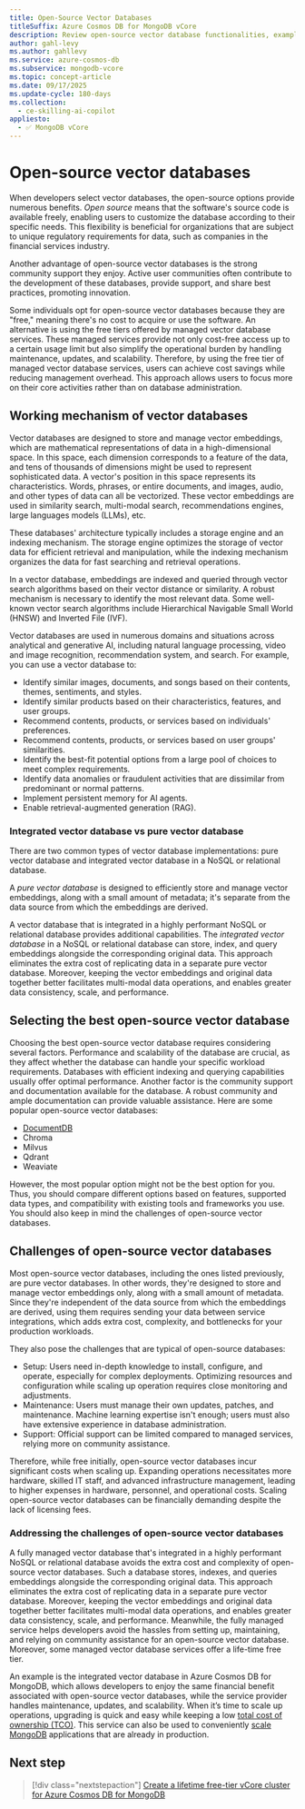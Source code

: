 ```yaml
---
title: Open-Source Vector Databases
titleSuffix: Azure Cosmos DB for MongoDB vCore
description: Review open-source vector database functionalities, examples, challenges, and solutions in relation to Azure Cosmos DB for MongoDB vCore.
author: gahl-levy
ms.author: gahllevy
ms.service: azure-cosmos-db
ms.subservice: mongodb-vcore
ms.topic: concept-article
ms.date: 09/17/2025
ms.update-cycle: 180-days
ms.collection:
  - ce-skilling-ai-copilot
appliesto:
  - ✅ MongoDB vCore
---
```


# Open-source vector databases

When developers select vector databases, the open-source options provide numerous benefits. *Open source* means that the software's source code is available freely, enabling users to customize the database according to their specific needs. This flexibility is beneficial for organizations that are subject to unique regulatory requirements for data, such as companies in the financial services industry.

Another advantage of open-source vector databases is the strong community support they enjoy. Active user communities often contribute to the development of these databases, provide support, and share best practices, promoting innovation.

Some individuals opt for open-source vector databases because they are "free," meaning there's no cost to acquire or use the software. An alternative is using the free tiers offered by managed vector database services. These managed services provide not only cost-free access up to a certain usage limit but also simplify the operational burden by handling maintenance, updates, and scalability. Therefore, by using the free tier of managed vector database services, users can achieve cost savings while reducing management overhead. This approach allows users to focus more on their core activities rather than on database administration.

## Working mechanism of vector databases

Vector databases are designed to store and manage vector embeddings, which are mathematical representations of data in a high-dimensional space. In this space, each dimension corresponds to a feature of the data, and tens of thousands of dimensions might be used to represent sophisticated data. A vector's position in this space represents its characteristics. Words, phrases, or entire documents, and images, audio, and other types of data can all be vectorized. These vector embeddings are used in similarity search, multi-modal search, recommendations engines, large languages models (LLMs), etc.

These databases' architecture typically includes a storage engine and an indexing mechanism. The storage engine optimizes the storage of vector data for efficient retrieval and manipulation, while the indexing mechanism organizes the data for fast searching and retrieval operations.

In a vector database, embeddings are indexed and queried through vector search algorithms based on their vector distance or similarity. A robust mechanism is necessary to identify the most relevant data. Some well-known vector search algorithms include Hierarchical Navigable Small World (HNSW) and Inverted File (IVF).

Vector databases are used in numerous domains and situations across analytical and generative AI, including natural language processing, video and image recognition, recommendation system, and search. For example, you can use a vector database to:

- Identify similar images, documents, and songs based on their contents, themes, sentiments, and styles.
- Identify similar products based on their characteristics, features, and user groups.
- Recommend contents, products, or services based on individuals' preferences.
- Recommend contents, products, or services based on user groups' similarities.
- Identify the best-fit potential options from a large pool of choices to meet complex requirements.
- Identify data anomalies or fraudulent activities that are dissimilar from predominant or normal patterns.
- Implement persistent memory for AI agents.
- Enable retrieval-augmented generation (RAG).

### Integrated vector database vs pure vector database

There are two common types of vector database implementations: pure vector database and integrated vector database in a NoSQL or relational database.

A *pure vector database* is designed to efficiently store and manage vector embeddings, along with a small amount of metadata; it's separate from the data source from which the embeddings are derived.

A vector database that is integrated in a highly performant NoSQL or relational database provides additional capabilities. The *integrated vector database* in a NoSQL or relational database can store, index, and query embeddings alongside the corresponding original data. This approach eliminates the extra cost of replicating data in a separate pure vector database. Moreover, keeping the vector embeddings and original data together better facilitates multi-modal data operations, and enables greater data consistency, scale, and performance.

## Selecting the best open-source vector database

Choosing the best open-source vector database requires considering several factors. Performance and scalability of the database are crucial, as they affect whether the database can handle your specific workload requirements. Databases with efficient indexing and querying capabilities usually offer optimal performance. Another factor is the community support and documentation available for the database. A robust community and ample documentation can provide valuable assistance. Here are some popular open-source vector databases:

- [DocumentDB](https://aka.ms/documentdb_github)
- Chroma
- Milvus
- Qdrant
- Weaviate

However, the most popular option might not be the best option for you. Thus, you should compare different options based on features, supported data types, and compatibility with existing tools and frameworks you use. You should also keep in mind the challenges of open-source vector databases.

## Challenges of open-source vector databases

Most open-source vector databases, including the ones listed previously, are pure vector databases. In other words, they're designed to store and manage vector embeddings only, along with a small amount of metadata. Since they're independent of the data source from which the embeddings are derived, using them requires sending your data between service integrations, which adds extra cost, complexity, and bottlenecks for your production workloads.

They also pose the challenges that are typical of open-source databases:

- Setup: Users need in-depth knowledge to install, configure, and operate, especially for complex deployments. Optimizing resources and configuration while scaling up operation requires close monitoring and adjustments.
- Maintenance: Users must manage their own updates, patches, and maintenance. Machine learning expertise isn't enough; users must also have extensive experience in database administration.
- Support: Official support can be limited compared to managed services, relying more on community assistance.

Therefore, while free initially, open-source vector databases incur significant costs when scaling up. Expanding operations necessitates more hardware, skilled IT staff, and advanced infrastructure management, leading to higher expenses in hardware, personnel, and operational costs. Scaling open-source vector databases can be financially demanding despite the lack of licensing fees.

### Addressing the challenges of open-source vector databases

A fully managed vector database that's integrated in a highly performant NoSQL or relational database avoids the extra cost and complexity of open-source vector databases. Such a database stores, indexes, and queries embeddings alongside the corresponding original data. This approach eliminates the extra cost of replicating data in a separate pure vector database. Moreover, keeping the vector embeddings and original data together better facilitates multi-modal data operations, and enables greater data consistency, scale, and performance. Meanwhile, the fully managed service helps developers avoid the hassles from setting up, maintaining, and relying on community assistance for an open-source vector database. Moreover, some managed vector database services offer a life-time free tier.

An example is the integrated vector database in Azure Cosmos DB for MongoDB, which allows developers to enjoy the same financial benefit associated with open-source vector databases, while the service provider handles maintenance, updates, and scalability. When it’s time to scale up operations, upgrading is quick and easy while keeping a low [total cost of ownership (TCO)](introduction.md#low-total-cost-of-ownership-tco). This service can also be used to conveniently [scale MongoDB](../reimagined.md) applications that are already in production.

## Next step

> [!div class="nextstepaction"]
> [Create a lifetime free-tier vCore cluster for Azure Cosmos DB for MongoDB](free-tier.md)